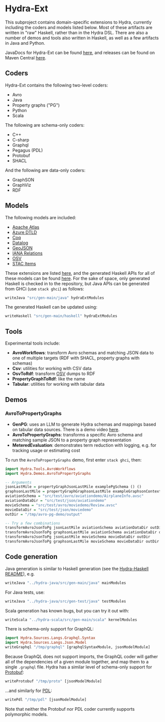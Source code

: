 # Hydra-Ext

This subproject contains domain-specific extensions to Hydra, currently
including the coders and models listed below.
Most of these artifacts are written in "raw" Haskell, rather than in the Hydra
DSL.
There are also a number of demos and tools also written in Haskell, as well as
a few artifacts in Java and Python.

JavaDocs for Hydra-Ext can be found [here](https://categoricaldata.github.io/hydra/hydra-ext/javadoc),
and releases can be found on Maven Central [here](https://central.sonatype.com/artifact/net.fortytwo.hydra/hydra-ext).

## Coders

Hydra-Ext contains the following two-level coders:
* Avro
* Java
* Property graphs ("PG")
* Python
* Scala

The following are schema-only coders:
* C++
* C-sharp
* Graphql
* Pegagus (PDL)
* Protobuf
* SHACL

And the following are data-only coders:
* GraphSON
* GraphViz
* RDF

## Models

The following models are included:
* [Apache Atlas](https://github.com/CategoricalData/hydra/blob/main/hydra-ext/src/main/haskell/Hydra/Models/Atlas.hs)
* [Azure DTLD](https://github.com/CategoricalData/hydra/blob/main/hydra-ext/src/main/haskell/Hydra/Models/AzureDtld.hs)
* [Coq](https://github.com/CategoricalData/hydra/blob/main/hydra-ext/src/main/haskell/Hydra/Models/Coq.hs)
* [Datalog](https://github.com/CategoricalData/hydra/blob/main/hydra-ext/src/main/haskell/Hydra/Models/Datalog.hs)
* [GeoJSON](https://github.com/CategoricalData/hydra/blob/main/hydra-ext/src/main/haskell/Hydra/Models/GeoJson.hs)
* [IANA Relations](https://github.com/CategoricalData/hydra/blob/main/hydra-ext/src/main/haskell/Hydra/Models/IanaRelations.hs)
* [OSV](https://github.com/CategoricalData/hydra/blob/main/hydra-ext/src/main/haskell/Hydra/Models/Osv.hs)
* [STAC Items](https://github.com/CategoricalData/hydra/blob/main/hydra-ext/src/main/haskell/Hydra/Models/StacItems.hs)

These extensions are listed [here](https://github.com/CategoricalData/hydra/blob/main/hydra-ext/src/main/haskell/Hydra/Extensions.hs),
and the generated Haskell APIs for all of these models can be found [here](https://github.com/CategoricalData/hydra/tree/main/hydra-ext/src/gen-main/haskell).
For the sake of space, only generated Haskell is checked in to the repository, but Java APIs can be generated from GHCi (use `stack ghci`) as follows:

```haskell
writeJava "src/gen-main/java" hydraExtModules
```

The generated Haskell can be updated using:

```haskell
writeHaskell "src/gen-main/haskell" hydraExtModules
```

## Tools

Experimental tools include:
* **AvroWorkflows**: transform Avro schemas and matching JSON data to one of multiple targets (RDF with SHACL, property graphs with schemas)
* **Csv**: utilities for working with CSV data
* **OsvToRdf**: transform [OSV](https://osv.dev) dumps to RDF
* **PropertyGraphToRdf**: like the name
* **Tabular**: utilities for working with tabular data

## Demos

### AvroToPropertyGraphs

* **GenPG**: uses an LLM to generate Hydra schemas and mappings based on tabular data sources. There is a demo video [here](https://drive.google.com/file/d/10HCElcG7n0tprOTdtX4bSa5yWYs08nV-/view?usp=sharing).
* **AvroToPropertyGraphs**: transforms a specific Avro schema and matching sample JSON to a property graph representation
* **MeteredEvaluation**: demonstrates term reduction with logging, e.g. for tracking usage or estimating cost

To run the `AvroToPropertyGraphs` demo, first enter `stack ghci`, then:

```haskell
import Hydra.Tools.AvroWorkflows
import Hydra.Demos.AvroToPropertyGraphs

-- Arguments
jsonLastMile = propertyGraphJsonLastMile examplePgSchema () ()
graphsonLastMile = propertyGraphGraphsonLastMile exampleGraphsonContext examplePgSchema () ()
aviationSchema = "src/test/avro/aviationdemo/AirplaneInfo.avsc"
aviationDataDir = "src/test/json/aviationdemo"
movieSchema = "src/test/avro/moviedemo/Review.avsc"
movieDataDir = "src/test/json/moviedemo"
outDir = "/tmp/avro-pg-demo/output"

-- Try a few combinations
transformAvroJsonToPg jsonLastMile aviationSchema aviationDataDir outDir
transformAvroJsonToPg graphsonLastMile aviationSchema aviationDataDir outDir
transformAvroJsonToPg jsonLastMile movieSchema movieDataDir outDir
transformAvroJsonToPg graphsonLastMile movieSchema movieDataDir outDir
```

## Code generation

Java generation is similar to Haskell generation (see the [Hydra-Haskell README](https://github.com/CategoricalData/hydra/blob/main/hydra-haskell/README.md)), e.g.

```haskell
writeJava "../hydra-java/src/gen-main/java" mainModules
```

For Java tests, use:

```haskell
writeJava "../hydra-java/src/gen-test/java" testModules
```

Scala generation has known bugs, but you can try it out with:

```haskell
writeScala "../hydra-scala/src/gen-main/scala" kernelModules
```

There is schema-only support for GraphQL:

```haskell
import Hydra.Sources.Langs.Graphql.Syntax
import Hydra.Sources.Langs.Json.Model
writeGraphql "/tmp/graphql" [graphqlSyntaxModule, jsonModelModule]
```

Because GraphQL does not support imports, the GraphQL coder will gather all of the dependencies of a given module together,
and map them to a single `.graphql` file.
Hydra has a similar level of schema-only support for [Protobuf](https://protobuf.dev/):

```haskell
writeProtobuf "/tmp/proto" [jsonModelModule]
```

...and similarly for [PDL](https://linkedin.github.io/rest.li/pdl_schema):

```haskell
writePdl "/tmp/pdl" [jsonModelModule]
```

Note that neither the Protobuf nor PDL coder currently supports polymorphic models.
